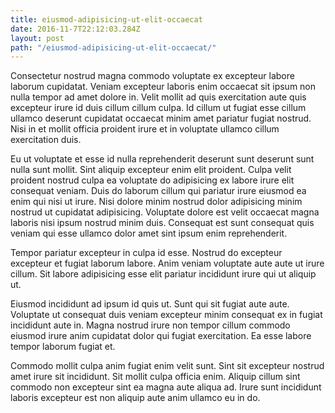 ```yaml
---
title: eiusmod-adipisicing-ut-elit-occaecat
date: 2016-11-7T22:12:03.284Z
layout: post
path: "/eiusmod-adipisicing-ut-elit-occaecat/"
---
```


Consectetur nostrud magna commodo voluptate ex excepteur labore laborum cupidatat. Veniam excepteur laboris enim occaecat sit ipsum non nulla tempor ad amet dolore in. Velit mollit ad quis exercitation aute quis excepteur irure id duis cillum cillum culpa. Id cillum ut fugiat esse cillum ullamco deserunt cupidatat occaecat minim amet pariatur fugiat nostrud. Nisi in et mollit officia proident irure et in voluptate ullamco cillum exercitation duis.

Eu ut voluptate et esse id nulla reprehenderit deserunt sunt deserunt sunt nulla sunt mollit. Sint aliquip excepteur enim elit proident. Culpa velit proident nostrud culpa ea voluptate do adipisicing ex labore irure elit consequat veniam. Duis do laborum cillum qui pariatur irure eiusmod ea enim qui nisi ut irure. Nisi dolore minim nostrud dolor adipisicing minim nostrud ut cupidatat adipisicing. Voluptate dolore est velit occaecat magna laboris nisi ipsum nostrud minim duis. Consequat est sunt consequat quis veniam qui esse ullamco dolor amet sint ipsum enim reprehenderit.

Tempor pariatur excepteur in culpa id esse. Nostrud do excepteur excepteur et fugiat laborum labore. Anim veniam voluptate aute aute ut irure cillum. Sit labore adipisicing esse elit pariatur incididunt irure qui ut aliquip ut.

Eiusmod incididunt ad ipsum id quis ut. Sunt qui sit fugiat aute aute. Voluptate ut consequat duis veniam excepteur minim consequat ex in fugiat incididunt aute in. Magna nostrud irure non tempor cillum commodo eiusmod irure anim cupidatat dolor qui fugiat exercitation. Ea esse labore tempor laborum fugiat et.

Commodo mollit culpa anim fugiat enim velit sunt. Sint sit excepteur nostrud amet irure sit incididunt. Sit mollit culpa officia enim. Aliquip cillum sint commodo non excepteur sint ea magna aute aliqua ad. Irure sunt incididunt laboris excepteur est non aliquip aute anim ullamco eu in do.